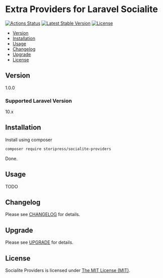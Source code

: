 # Extra Providers for Laravel Socialite

[![Actions Status](https://github.com/storipress/socialite-providers/workflows/Testing/badge.svg)](https://github.com/storipress/socialite-providers/actions)
[![Latest Stable Version](https://poser.pugx.org/storipress/socialite-providers/v/stable)](https://packagist.org/packages/storipress/socialite-providers)
[![License](https://poser.pugx.org/storipress/socialite-providers/license)](https://packagist.org/packages/storipress/socialite-providers)

- [Version](#version)
- [Installation](#installation)
- [Usage](#usage)
- [Changelog](#changelog)
- [Upgrade](#upgrade)
- [License](#license)

## Version

1.0.0

### Supported Laravel Version

10.x

## Installation

Install using composer

```sh
composer require storipress/socialite-providers
```

Done.

## Usage

TODO

## Changelog

Please see [CHANGELOG](CHANGELOG.md) for details.

## Upgrade

Please see [UPGRADE](UPGRADE.md) for details.

## License

Socialite Providers is licensed under [The MIT License (MIT)](LICENSE).
